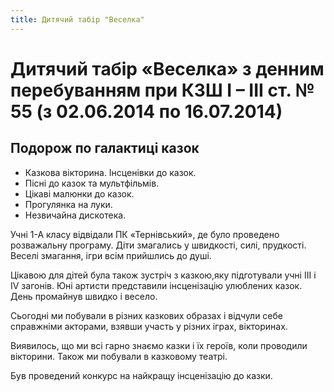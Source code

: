 ```yaml
---
title: Дитячий табір "Веселка"
---
```


# Дитячий табір «Веселка» з денним перебуванням при КЗШ І – ІІІ ст. № 55 (з 02.06.2014 по 16.07.2014)

## Подорож по галактиці казок

- Казкова вікторина. Інсценівки до казок.
- Пісні до казок та мультфільмів.
- Цікаві малюнки до казок.
- Прогулянка на луки.
- Незвичайна дискотека.

<slideshow id="_/72157648764549180" />

Учні 1-А класу відвідали ПК «Тернівський», де було проведено розважальну програму. Діти змагались у швидкості, силі, прудкості. Веселі змагання, ігри всім прийшлись до душі.

Цікавою для дітей була також зустріч з казкою,яку підготували учні III і IV загонів. Юні артисти представили інсценізацію улюблених казок. День промайнув швидко і весело.

<slideshow id="_/72157646842058344" />

Сьогодні ми побували в різних казкових образах і відчули себе справжніми акторами, взявши участь у різних іграх, вікторинах.

Виявилось, що ми всі гарно знаємо казки і їх героїв, коли проводили вікторини. Також ми побували в казковому театрі.

Був проведений конкурс на найкращу інсценізацію до казки.
